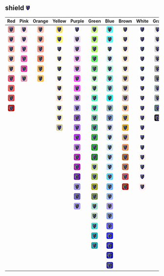 ## shield ![shield](../../icons/misc/def_cav.png)
| Red | Pink | Orange | Yellow | Purple | Green | Blue | Brown | White | Gray |
|:-:|:-:|:-:|:-:|:-:|:-:|:-:|:-:|:-:|:-:|
| ![IndianRed](../../icons/misc/def_cav/IndianRed.png) | ![Pink](../../icons/misc/def_cav/Pink.png) | ![LightSalmon](../../icons/misc/def_cav/LightSalmon.png) | ![Gold](../../icons/misc/def_cav/Gold.png) | ![Lavender](../../icons/misc/def_cav/Lavender.png) | ![GreenYellow](../../icons/misc/def_cav/GreenYellow.png) | ![Aqua](../../icons/misc/def_cav/Aqua.png) | ![Cornsilk](../../icons/misc/def_cav/Cornsilk.png) | ![White](../../icons/misc/def_cav/White.png) | ![Gainsboro](../../icons/misc/def_cav/Gainsboro.png) |
| ![LightCoral](../../icons/misc/def_cav/LightCoral.png) | ![LightPink](../../icons/misc/def_cav/LightPink.png) | ![Coral](../../icons/misc/def_cav/Coral.png) | ![Yellow](../../icons/misc/def_cav/Yellow.png) | ![Thistle](../../icons/misc/def_cav/Thistle.png) | ![Chartreuse](../../icons/misc/def_cav/Chartreuse.png) | ![Cyan](../../icons/misc/def_cav/Cyan.png) | ![BlanchedAlmond](../../icons/misc/def_cav/BlanchedAlmond.png) | ![Snow](../../icons/misc/def_cav/Snow.png) | ![LightGray](../../icons/misc/def_cav/LightGray.png) |
| ![Salmon](../../icons/misc/def_cav/Salmon.png) | ![HotPink](../../icons/misc/def_cav/HotPink.png) | ![Tomato](../../icons/misc/def_cav/Tomato.png) | ![LightYellow](../../icons/misc/def_cav/LightYellow.png) | ![Plum](../../icons/misc/def_cav/Plum.png) | ![LawnGreen](../../icons/misc/def_cav/LawnGreen.png) | ![LightCyan](../../icons/misc/def_cav/LightCyan.png) | ![Bisque](../../icons/misc/def_cav/Bisque.png) | ![HoneyDew](../../icons/misc/def_cav/HoneyDew.png) | ![Silver](../../icons/misc/def_cav/Silver.png) |
| ![DarkSalmon](../../icons/misc/def_cav/DarkSalmon.png) | ![DeepPink](../../icons/misc/def_cav/DeepPink.png) | ![OrangeRed](../../icons/misc/def_cav/OrangeRed.png) | ![LemonChiffon](../../icons/misc/def_cav/LemonChiffon.png) | ![Violet](../../icons/misc/def_cav/Violet.png) | ![Lime](../../icons/misc/def_cav/Lime.png) | ![PaleTurquoise](../../icons/misc/def_cav/PaleTurquoise.png) | ![NavajoWhite](../../icons/misc/def_cav/NavajoWhite.png) | ![MintCream](../../icons/misc/def_cav/MintCream.png) | ![DarkGray](../../icons/misc/def_cav/DarkGray.png) |
| ![LightSalmon](../../icons/misc/def_cav/LightSalmon.png) | ![MediumVioletRed](../../icons/misc/def_cav/MediumVioletRed.png) | ![DarkOrange](../../icons/misc/def_cav/DarkOrange.png) | ![LightGoldenrodYellow](../../icons/misc/def_cav/LightGoldenrodYellow.png) | ![Orchid](../../icons/misc/def_cav/Orchid.png) | ![LimeGreen](../../icons/misc/def_cav/LimeGreen.png) | ![Aquamarine](../../icons/misc/def_cav/Aquamarine.png) | ![Wheat](../../icons/misc/def_cav/Wheat.png) | ![Azure](../../icons/misc/def_cav/Azure.png) | ![Gray](../../icons/misc/def_cav/Gray.png) |
| ![Crimson](../../icons/misc/def_cav/Crimson.png) | ![PaleVioletRed](../../icons/misc/def_cav/PaleVioletRed.png) | ![Orange](../../icons/misc/def_cav/Orange.png) | ![PapayaWhip](../../icons/misc/def_cav/PapayaWhip.png) | ![Fuchsia](../../icons/misc/def_cav/Fuchsia.png) | ![PaleGreen](../../icons/misc/def_cav/PaleGreen.png) | ![Turquoise](../../icons/misc/def_cav/Turquoise.png) | ![BurlyWood](../../icons/misc/def_cav/BurlyWood.png) | ![AliceBlue](../../icons/misc/def_cav/AliceBlue.png) | ![DimGray](../../icons/misc/def_cav/DimGray.png) |
| ![Red](../../icons/misc/def_cav/Red.png) | | | ![Moccasin](../../icons/misc/def_cav/Moccasin.png) | ![Magenta](../../icons/misc/def_cav/Magenta.png) | ![LightGreen](../../icons/misc/def_cav/LightGreen.png) | ![MediumTurquoise](../../icons/misc/def_cav/MediumTurquoise.png) | ![Tan](../../icons/misc/def_cav/Tan.png) | ![GhostWhite](../../icons/misc/def_cav/GhostWhite.png) | ![LightSlateGray](../../icons/misc/def_cav/LightSlateGray.png) |
| ![FireBrick](../../icons/misc/def_cav/FireBrick.png) | | | ![PeachPuff](../../icons/misc/def_cav/PeachPuff.png) | ![MediumOrchid](../../icons/misc/def_cav/MediumOrchid.png) | ![MediumSpringGreen](../../icons/misc/def_cav/MediumSpringGreen.png) | ![DarkTurquoise](../../icons/misc/def_cav/DarkTurquoise.png) | ![RosyBrown](../../icons/misc/def_cav/RosyBrown.png) | ![WhiteSmoke](../../icons/misc/def_cav/WhiteSmoke.png) | ![SlateGray](../../icons/misc/def_cav/SlateGray.png) |
| ![DarkRed](../../icons/misc/def_cav/DarkRed.png) | | | ![PaleGoldenrod](../../icons/misc/def_cav/PaleGoldenrod.png) | ![MediumPurple](../../icons/misc/def_cav/MediumPurple.png) | ![SpringGreen](../../icons/misc/def_cav/SpringGreen.png) | ![CadetBlue](../../icons/misc/def_cav/CadetBlue.png) | ![SandyBrown](../../icons/misc/def_cav/SandyBrown.png) | ![SeaShell](../../icons/misc/def_cav/SeaShell.png) | ![DarkSlateGray](../../icons/misc/def_cav/DarkSlateGray.png) |
| | | | ![Khaki](../../icons/misc/def_cav/Khaki.png) | ![RebeccaPurple](../../icons/misc/def_cav/RebeccaPurple.png) | ![MediumSeaGreen](../../icons/misc/def_cav/MediumSeaGreen.png) | ![SteelBlue](../../icons/misc/def_cav/SteelBlue.png) | ![Goldenrod](../../icons/misc/def_cav/Goldenrod.png) | ![Beige](../../icons/misc/def_cav/Beige.png) | ![Black](../../icons/misc/def_cav/Black.png) |
| | | | ![DarkKhaki](../../icons/misc/def_cav/DarkKhaki.png) | ![BlueViolet](../../icons/misc/def_cav/BlueViolet.png) | ![SeaGreen](../../icons/misc/def_cav/SeaGreen.png) | ![LightSteelBlue](../../icons/misc/def_cav/LightSteelBlue.png) | ![DarkGoldenrod](../../icons/misc/def_cav/DarkGoldenrod.png) | ![OldLace](../../icons/misc/def_cav/OldLace.png) | |
| | | | | ![DarkViolet](../../icons/misc/def_cav/DarkViolet.png) | ![ForestGreen](../../icons/misc/def_cav/ForestGreen.png) | ![PowderBlue](../../icons/misc/def_cav/PowderBlue.png) | ![Peru](../../icons/misc/def_cav/Peru.png) | ![FloralWhite](../../icons/misc/def_cav/FloralWhite.png) | |
| | | | | ![DarkOrchid](../../icons/misc/def_cav/DarkOrchid.png) | ![Green](../../icons/misc/def_cav/Green.png) | ![LightBlue](../../icons/misc/def_cav/LightBlue.png) | ![Chocolate](../../icons/misc/def_cav/Chocolate.png) | ![Ivory](../../icons/misc/def_cav/Ivory.png) | |
| | | | | ![DarkMagenta](../../icons/misc/def_cav/DarkMagenta.png) | ![DarkGreen](../../icons/misc/def_cav/DarkGreen.png) | ![SkyBlue](../../icons/misc/def_cav/SkyBlue.png) | ![SaddleBrown](../../icons/misc/def_cav/SaddleBrown.png) | ![AntiqueWhite](../../icons/misc/def_cav/AntiqueWhite.png) | |
| | | | | ![Purple](../../icons/misc/def_cav/Purple.png) | ![YellowGreen](../../icons/misc/def_cav/YellowGreen.png) | ![LightSkyBlue](../../icons/misc/def_cav/LightSkyBlue.png) | ![Sienna](../../icons/misc/def_cav/Sienna.png) | ![Linen](../../icons/misc/def_cav/Linen.png) | |
| | | | | ![Indigo](../../icons/misc/def_cav/Indigo.png) | ![OliveDrab](../../icons/misc/def_cav/OliveDrab.png) | ![DeepSkyBlue](../../icons/misc/def_cav/DeepSkyBlue.png) | ![Brown](../../icons/misc/def_cav/Brown.png) | ![LavenderBlush](../../icons/misc/def_cav/LavenderBlush.png) | |
| | | | | ![SlateBlue](../../icons/misc/def_cav/SlateBlue.png) | ![Olive](../../icons/misc/def_cav/Olive.png) | ![DodgerBlue](../../icons/misc/def_cav/DodgerBlue.png) | ![Maroon](../../icons/misc/def_cav/Maroon.png) | ![MistyRose](../../icons/misc/def_cav/MistyRose.png) | |
| | | | | ![DarkSlateBlue](../../icons/misc/def_cav/DarkSlateBlue.png) | ![DarkOliveGreen](../../icons/misc/def_cav/DarkOliveGreen.png) | ![CornflowerBlue](../../icons/misc/def_cav/CornflowerBlue.png) | | | |
| | | | | ![MediumSlateBlue](../../icons/misc/def_cav/MediumSlateBlue.png) | ![MediumAquamarine](../../icons/misc/def_cav/MediumAquamarine.png) | ![MediumSlateBlue](../../icons/misc/def_cav/MediumSlateBlue.png) | | | |
| | | | | | ![DarkSeaGreen](../../icons/misc/def_cav/DarkSeaGreen.png) | ![RoyalBlue](../../icons/misc/def_cav/RoyalBlue.png) | | | |
| | | | | | ![LightSeaGreen](../../icons/misc/def_cav/LightSeaGreen.png) | ![Blue](../../icons/misc/def_cav/Blue.png) | | | |
| | | | | | ![DarkCyan](../../icons/misc/def_cav/DarkCyan.png) | ![MediumBlue](../../icons/misc/def_cav/MediumBlue.png) | | | |
| | | | | | ![Teal](../../icons/misc/def_cav/Teal.png) | ![DarkBlue](../../icons/misc/def_cav/DarkBlue.png) | | | |
| | | | | | | ![Navy](../../icons/misc/def_cav/Navy.png) | | | |
| | | | | | | ![MidnightBlue](../../icons/misc/def_cav/MidnightBlue.png) | | | |